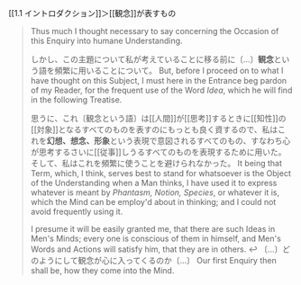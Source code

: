 [[1.1 イントロダクション]]＞[[観念]]が表すもの


> 
> Thus much I thought necessary to say concerning the Occasion of this Enquiry into humane Understanding. 
> 
> しかし、この主題について私が考えていることに移る前に〔…〕**観念**という語を頻繁に用いることについて。
> But, before I proceed on to what I have thought on this Subject, I must here in the Entrance beg pardon of my Reader, for the frequent use of the Word *Idea*, which he will find in the following Treatise. 
> 
> 思うに、これ〔観念という語〕は[[人間]]が[[思考]]するときに[[知性]]の[[対象]]となるすべてのものを表すのにもっとも良く資するので、私はこれを**幻想、想念、形象**という表現で意図されるすべてのもの、すなわち心が思考するさいに[[従事]]しうるすべてのものを表現するために用いた。そして、私はこれを頻繁に使うことを避けられなかった。
> It being that Term, which, I think, serves best to stand for whatsoever is the Object of the Understanding when a Man thinks, I have used it to express whatever is meant by *Phantasm, Notion, Species*, or whatever it is, which the Mind can be employ'd about in thinking; and I could not avoid frequently using it. 
> 
> 
> I presume it will be easily granted me, that there are such Ideas in Men's Minds; every one is conscious of them in himself, and Men's Words and Actions will satisfy him, that they are in others. ↩
>〔…〕どのようにして観念が心に入ってくるのか〔…〕
> Our first Enquiry then shall be, how they come into the Mind.